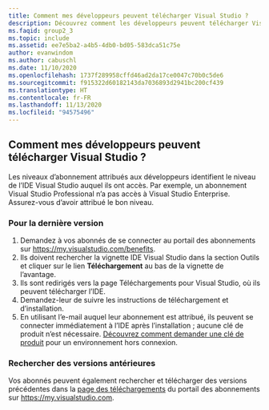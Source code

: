 ```yaml
---
title: Comment mes développeurs peuvent télécharger Visual Studio ?
description: Découvrez comment les développeurs peuvent télécharger Visual Studio en utilisant des abonnements Visual Studio
ms.faqid: group2_3
ms.topic: include
ms.assetid: ee7e5ba2-a4b5-4db0-bd05-583dca51c75e
author: evanwindom
ms.author: cabuschl
ms.date: 11/10/2020
ms.openlocfilehash: 1737f289958cffd46ad2da17ce0047c70b0c5de6
ms.sourcegitcommit: f915322d60182143da7036893d2941bc200cf439
ms.translationtype: HT
ms.contentlocale: fr-FR
ms.lasthandoff: 11/13/2020
ms.locfileid: "94575496"
---
```

## <a name="how-do-my-developers-download-visual-studio"></a>Comment mes développeurs peuvent télécharger Visual Studio ?
Les niveaux d’abonnement attribués aux développeurs identifient le niveau de l’IDE Visual Studio auquel ils ont accès. Par exemple, un abonnement Visual Studio Professional n’a pas accès à Visual Studio Enterprise. Assurez-vous d’avoir attribué le bon niveau. 

### <a name="for-the-latest-release"></a>Pour la dernière version
1.  Demandez à vos abonnés de se connecter au portail des abonnements sur <https://my.visualstudio.com/benefits>. 
0.  Ils doivent rechercher la vignette IDE Visual Studio dans la section Outils et cliquer sur le lien **Téléchargement** au bas de la vignette de l’avantage. 
0.  Ils sont redirigés vers la page Téléchargements pour Visual Studio, où ils peuvent télécharger l’IDE. 
0.  Demandez-leur de suivre les instructions de téléchargement et d’installation.
0.  En utilisant l’e-mail auquel leur abonnement est attribué, ils peuvent se connecter immédiatement à l’IDE après l’installation ; aucune clé de produit n’est nécessaire. [Découvrez comment demander une clé de produit](https://docs.microsoft.com/visualstudio/subscriptions/find-keys) pour un environnement hors connexion.

### <a name="find-older-versions"></a>Rechercher des versions antérieures
Vos abonnés peuvent également rechercher et télécharger des versions précédentes dans la [page des téléchargements](https://my.visualstudio.com/downloads) du portail des abonnements sur <https://my.visualstudio.com>.

